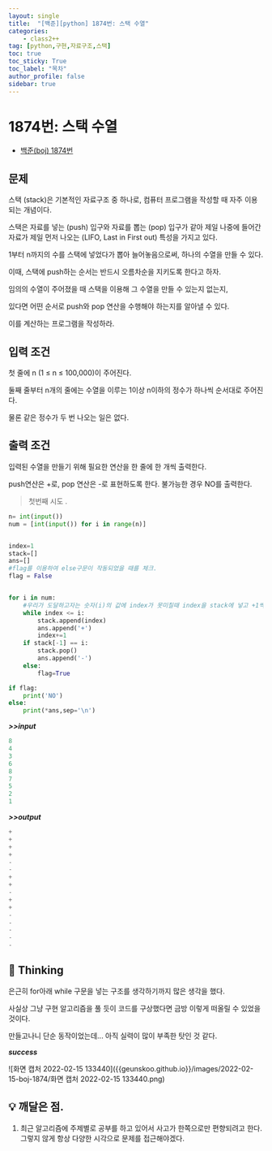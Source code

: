 ```yaml
---
layout: single
title:  "[백준][python] 1874번: 스택 수열"
categories: 
    - class2++
tag: [python,구현,자료구조,스택]
toc: true
toc_sticky: True
toc_label: "목차"
author_profile: false
sidebar: true
---
```


# 1874번: 스택 수열



* [백준(boj) 1874번](https://www.acmicpc.net/problem/1874)

## 문제

스택 (stack)은 기본적인 자료구조 중 하나로, 컴퓨터 프로그램을 작성할 때 자주 이용되는 개념이다.

스택은 자료를 넣는 (push) 입구와 자료를 뽑는 (pop) 입구가 같아 제일 나중에 들어간 자료가 제일 먼저 나오는 (LIFO, Last in First out) 특성을 가지고 있다.

1부터 n까지의 수를 스택에 넣었다가 뽑아 늘어놓음으로써, 하나의 수열을 만들 수 있다.

이때, 스택에 push하는 순서는 반드시 오름차순을 지키도록 한다고 하자.

임의의 수열이 주어졌을 때 스택을 이용해 그 수열을 만들 수 있는지 없는지, 

있다면 어떤 순서로 push와 pop 연산을 수행해야 하는지를 알아낼 수 있다. 

이를 계산하는 프로그램을 작성하라.

## 입력 조건

첫 줄에 n (1 ≤ n ≤ 100,000)이 주어진다. 

둘째 줄부터 n개의 줄에는 수열을 이루는 1이상 n이하의 정수가 하나씩 순서대로 주어진다. 

물론 같은 정수가 두 번 나오는 일은 없다.

## 출력 조건

입력된 수열을 만들기 위해 필요한 연산을 한 줄에 한 개씩 출력한다. 

push연산은 +로, pop 연산은 -로 표현하도록 한다. 불가능한 경우 NO를 출력한다.



>  첫번째 시도 .

 ```python
 n= int(input())
 num = [int(input()) for i in range(n)]
 
 
 index=1
 stack=[]
 ans=[]
 #flag를 이용하여 else구문이 작동되었을 때를 체크.
 flag = False
 
 
 for i in num:
     #우리가 도달하고자는 숫자(i)의 값에 index가 못미칠때 index을 stack에 넣고 +1씩 더함.
     while index <= i:
         stack.append(index)
         ans.append('+')
         index+=1
     if stack[-1] == i:
         stack.pop()
         ans.append('-')
     else:
         flag=True
 
 if flag:
     print('NO')
 else:
     print(*ans,sep='\n')
 
 ```

 ***>>input***

 ```python
 8
 4
 3
 6
 8
 7
 5
 2
 1
 ```

 ***>>output***

 ```python
 +
 +
 +
 +
 -
 -
 +
 +
 -
 +
 +
 -
 -
 -
 -
 -
 ```

## 🌝 Thinking

은근히 for아래 while 구문을 넣는 구조를 생각하기까지 많은 생각을 했다.

사실상 그냥 구현 알고리즘을 풀 듯이 코드를 구상했다면 금방 이렇게 떠올릴 수 있었을 것이다.

만들고나니 단순 동작이었는데... 아직 실력이 많이 부족한 탓인 것 같다.



  ***success***

 ![화면 캡처 2022-02-15 133440]({{geunskoo.github.io}}/images/2022-02-15-boj-1874/화면 캡처 2022-02-15 133440.png)

## 💡 깨달은 점.

 1. 최근 알고리즘에 주제별로 공부를 하고 있어서 사고가 한쪽으로만 편향되려고 한다. 그렇지 않게 항상 다양한 시각으로 문제를 접근해야겠다.
